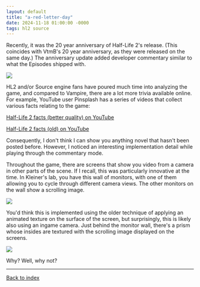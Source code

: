 ```yaml
---
layout: default
title: "a-red-letter-day"
date: 2024-11-18 01:00:00 -0000
tags: hl2 source
---
```


Recently, it was the 20 year anniversary of Half-Life 2's release. (This coincides with VtmB's 20 year anniversary, as they were released on the same day.) The anniversary update added developer commentary similar to what the Episodes shipped with.

![](/breaking-videogames/assets/commentary.jpg)

HL2 and/or Source engine fans have poured much time into analyzing the game, and compared to Vampire, there are a lot more trivia available online. For example, YouTube user Pinsplash has a series of videos that collect various facts relating to the game:

[Half-Life 2 facts (better quality) on YouTube](https://www.youtube.com/playlist?list=PLGRg3UhvfFNRJutMcsMvG_MkQ_iEV2FHG)

[Half-Life 2 facts (old) on YouTube](https://www.youtube.com/playlist?list=PLGRg3UhvfFNQisqmpUplI87MZx79OOPWS)

Consequently, I don't think I can show you anything novel that hasn't been posted before. However, I noticed an interesting implementation detail while playing through the commentary mode.

Throughout the game, there are screens that show you video from a camera in other parts of the scene. If I recall, this was particularly innovative at the time. In Kleiner's lab, you have this wall of monitors, with one of them allowing you to cycle through different camera views. The other monitors on the wall show a scrolling image.

![](/breaking-videogames/assets/monitors_circled.jpg)

You'd think this is implemented using the older technique of applying an animated texture on the surface of the screen, but surprisingly, this is likely also using an ingame camera. Just behind the monitor wall, there's a prism whose insides are textured with the scrolling image displayed on the screens.

![](/breaking-videogames/assets/monitors2.jpg)

Why? Well, why not?

----

[Back to index](/breaking-videogames/)